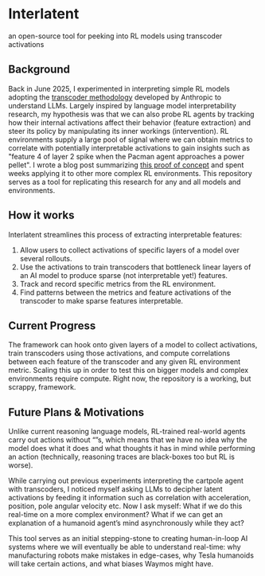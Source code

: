 # Interlatent
an open-source tool for peeking into RL models using transcoder activations


## Background
Back in June 2025, I experimented in interpreting simple RL models adopting the [transcoder methodology](https://transformer-circuits.pub/2025/attribution-graphs/methods.html) developed by Anthropic to understand LLMs. Largely inspired by language model interpretability research, my hypothesis was that we can also probe RL agents by tracking how their internal activations affect their behavior (feature extraction) and steer its policy by manipulating its inner workings (intervention). RL environments supply a large pool of signal where we can obtain metrics to correlate with potentially interpretable activations to gain insights such as "feature 4 of layer 2 spike when the Pacman agent approaches a power pellet". I wrote a blog post summarizing [this proof of concept](https://seanpixel.com/interpretable-rl-via-multiscale-transcoders-sparse-bottlenecks-at-2-4-and-8-dimensions) and spent weeks applying it to other more complex RL environments. This repository serves as a tool for replicating this research for any and all models and environments.


## How it works
Interlatent streamlines this process of extracting interpretable features:
1. Allow users to collect activations of specific layers of a model over several rollouts.
2. Use the activations to train transcoders that bottleneck linear layers of an AI model to produce sparse (not interpretable yet!) features.  
3. Track and record specific metrics from the RL environment.
4. Find patterns between the metrics and feature activations of the transcoder to make sparse features interpretable.  


## Current Progress
The framework can hook onto given layers of a model to collect activations, train transcoders using those activations, and compute correlations between each feature of the transcoder and any given RL environment metric. Scaling this up in order to test this on bigger models and complex environments require compute. Right now, the repository is a working, but scrappy, framework.


## Future Plans & Motivations
Unlike current reasoning language models, RL-trained real-world agents carry out actions without “<reasoning-trace>”s, which means that we have no idea why the model does what it does and what thoughts it has in mind while performing an action (technically, reasoning traces are black-boxes too but RL is worse). 

While carrying out previous experiments interpreting the cartpole agent with transcoders, I noticed myself asking LLMs to decipher latent activations by feeding it information such as correlation with acceleration, position, pole angular velocity etc. Now I ask myself: What if we do this real-time on a more complex environment? What if we can get an explanation of a humanoid agent’s mind asynchronously while they act? 

This tool serves as an initial stepping-stone to creating human-in-loop AI systems where we will eventually be able to understand real-time: why manufacturing robots make mistakes in edge-cases, why Tesla humanoids will take certain actions, and what biases Waymos might have.
